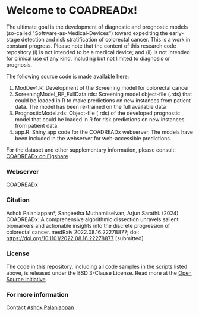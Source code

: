 # Welcome to COADREADx!
The ultimate goal is the development of diagnostic and prognostic models (so-called "Software-as-Medical-Devices") toward expediting the early-stage detection and risk stratification of colorectal cancer. This is a work in constant progress. Please note that the content of this research code repository (i) is not intended to be a medical device; and (ii) is not intended for clinical use of any kind, including but not limited to diagnosis or prognosis.

The following source code is made available here:
1. ModDev1.R: Development of the Screening model for colorectal cancer
2. ScreeningModel_RF_FullData.rds: Screening model object-file (.rds) that could be loaded in R to make predictions on new instances from patient data. The model has been re-trained on the full available data
3. PrognosticModel.rds: Object-file (.rds) of the developed prognostic model that could be loaded in R for risk predictions on new instances from patient data.
4. app.R: Shiny app code for the COADREADx webserver. The models have been included in the webserver for web-accessible predictions.

For the dataset and other supplementary information, please consult:
[COADREADx on Figshare](https://doi.org/10.6084/m9.figshare.20489211.v4)

### Webserver
[COADREADx](https://apalanialab.shinyapps.io/coadreadx/)

### Citation
Ashok Palaniappan*, Sangeetha Muthamilselvan, Arjun Sarathi. (2024) COADREADx: A comprehensive algorithmic dissection unravels salient biomarkers and actionable insights into the discrete progression of colorectal cancer. medRxiv 2022.08.16.22278877; doi: https://doi.org/10.1101/2022.08.16.22278877 [submitted]

### License 
The code in this repository, including all code samples in the scripts listed above, is released under the BSD 3-Clause License. Read more at the [Open Source Initiative](https://opensource.org/licenses/MIT).

### For more information
Contact [Ashok Palaniappan](mailto:apalania@scbt.sastra.edu)

